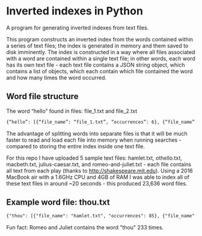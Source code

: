 # Inverted indexes in Python
A program for generating inverted indexes from text files.

This program constructs an inverted index from the words contained within a series of text files; the index is generated in memory and them saved to disk imminently. The index is constructed in a way where all files associated with a word are contained within a single text file; in other words, each word has its own text file - each text file contains a JSON string object, which contains a list of objects, which each contain which file contained the word and how many times the word occurred.

## Word file structure
The word “hello” found in files: file_1.txt and file_2.txt
```html
{“hello”: [{“file_name”: “file_1.txt”, “occurrences”: 6}, {“file_name”: “file_2.txt”, “occurrences”: 2}]}
```

The advantage of splitting words into separate files is that it will be much faster to read and load each file into memory when running searches - compared to storing the entire index inside one text file.

For this repo I have uploaded 5 sample text files: hamlet.txt, othello.txt, macbeth.txt, julius-caesar.txt, and romeo-and-juliet.txt - each file contains all text from each play (thanks to http://shakespeare.mit.edu).
Using a 2016 MacBook air with a 1.6GHz CPU and 4GB of RAM I was able to index all of these text files in around ~20 seconds - this produced 23,636 word files.

## Example word file: thou.txt
```html
{"thou": [{"file_name": "hamlet.txt", "occurrences": 85}, {"file_name": "julius-caesar.txt", "occurrences": 101}, {"file_name": "macbeth.txt", "occurrences": 65}, {"file_name": "othello.txt", "occurrences": 115}, {"file_name": "romeo-and-juliet.txt", "occurrences": 233}]}
```

Fun fact: Romeo and Juliet contains the word "thou" 233 times.

